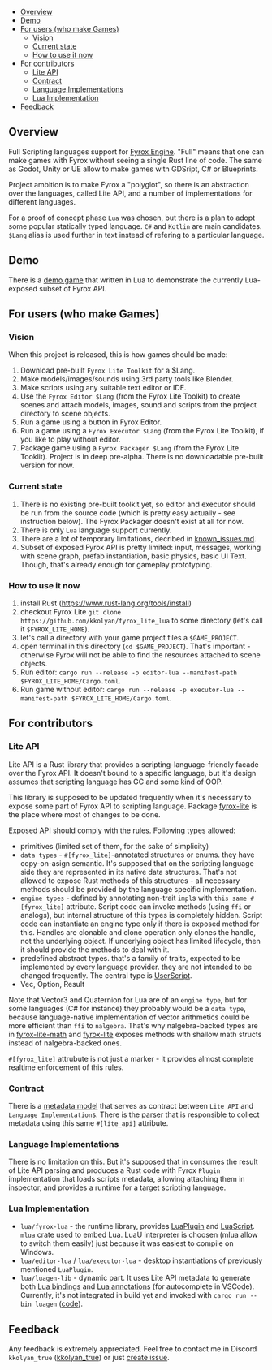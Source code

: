 - [Overview](#overview)
- [Demo](#demo)
- [For users (who make Games)](#for-users-who-make-games)
	- [Vision](#vision)
	- [Current state](#current-state)
	- [How to use it now](#how-to-use-it-now)
- [For contributors](#for-contributors)
	- [Lite API](#lite-api)
	- [Contract](#contract)
	- [Language Implementations](#language-implementations)
	- [Lua Implementation](#lua-implementation)
- [Feedback](#feedback)

## Overview
Full Scripting languages support for [Fyrox Engine](https://github.com/FyroxEngine/Fyrox). "Full" means that one can make games with Fyrox without seeing a single Rust line of code. The same as Godot, Unity or UE allow to make games with GDSript, C# or Blueprints.

Project ambition is to make Fyrox a "polyglot", so there is an abstraction over the languages, called Lite API, and a number of implementations for different languages. 

For a proof of concept phase `Lua` was chosen, but there is a plan to adopt some popular statically typed language. `C#` and `Kotlin` are main candidates. `$Lang` alias is used further in text instead of refering to a particular language.

## Demo
There is a [demo game](lua/examples/guards) that written in Lua to demonstrate the currently Lua-exposed subset of Fyrox API.

## For users (who make Games)

### Vision
When this project is released, this is how games should be made:
1. Download pre-built `Fyrox Lite Toolkit` for a $Lang.
2. Make models/images/sounds using 3rd party tools like Blender.
3. Make scripts using any suitable text editor or IDE.
4. Use the `Fyrox Editor $Lang` (from the Fyrox Lite Toolkit) to create scenes and attach models, images, sound and scripts from the project directory to scene objects.
5. Run a game using a button in Fyrox Editor.
6. Run a game using a `Fyrox Executor $Lang` (from the Fyrox Lite Toolkit), if you like to play without editor.
7. Package game using a `Fyrox Packager $Lang` (from the Fyrox Lite Tooklit).
Project is in deep pre-alpha. There is no downloadable pre-built version for now.

### Current state
1. There is no existing pre-built toolkit yet, so editor and executor should be run from the source code (which is pretty easy actually - see instruction below). The Fyrox Packager doesn't exist at all for now.
2. There is only `Lua` language support currently.
3. There are a lot of temporary limitations, decribed in [known_issues.md](known_issues.md).
4. Subset of exposed Fyrox API is pretty limited: input, messages, working with scene graph, prefab instantiation, basic physics, basic UI Text. Though, that's already enough for gameplay prototyping.

### How to use it now
1. install Rust (https://www.rust-lang.org/tools/install)
2. checkout Fyrox Lite `git clone https://github.com/kkolyan/fyrox_lite_lua` to some directory (let's call it `$FYROX_LITE_HOME`).
3. let's call a directory with your game project files a `$GAME_PROJECT`.
4. open terminal in this directory (`cd $GAME_PROJECT`). That's important - otherwise Fyrox will not be able to find the resources attached to scene objects.
3. Run editor: `cargo run --release -p editor-lua --manifest-path $FYROX_LITE_HOME/Cargo.toml`.
4. Run game without editor: `cargo run --release -p executor-lua --manifest-path $FYROX_LITE_HOME/Cargo.toml`.

## For contributors

### Lite API
Lite API is a Rust library that provides a scripting-language-friendly facade over the Fyrox API. It doesn't bound to a specific language, but it's design assumes that scripting language has GC and some kind of OOP.

This library is supposed to be updated frequently when it's necessary to expose some part of Fyrox API to scripting language. Package [fyrox-lite](fyrox-lite) is the place where most of changes to be done. 

Exposed API should comply with the rules. Following types allowed:
* primitives (limited set of them, for the sake of simplicity)
* `data types` - `#[fyrox_lite]`-annotated structures or enums. they have copy-on-asign semantic. It's supposed that on the scripting language side they are represented in its native data structures. That's not allowed to expose Rust methods of this structures - all necessary methods should be provided by the language specific implementation.
* `engine types` - defined by annotating non-trait `impl`s with `this same #[fyrox_lite]` attribute. Script code can invoke methods (using `ffi` or analogs), but internal structure of this types is completely hidden. Script code can instantiate an engine type only if there is exposed method for this. Handles are clonable and clone operation only clones the handle, not the underlying object. If underlying object has limited lifecycle, then it should provide the methods to deal with it.
* predefined abstract types. that's a family of traits, expected to be implemented by every language provider. they are not intended to be changed frequently. The central type is [UserScript](lua/fyrox-lua/src/user_script_impl.rs).
* Vec, Option, Result

Note that Vector3 and Quaternion for Lua are of an `engine type`, but for some languages (C# for instance) they probably would be a `data type`, because language-native implementation of vector arithmetics could be more efficient than `ffi` to `nalgebra`. That's why nalgebra-backed types are in [fyrox-lite-math](fyrox-lite-math) and [fyrox-lite](fyrox-lite) exposes methods with shallow math structs instead of nalgebra-backed ones.

`#[fyrox_lite]` attrubute is not just a marker - it provides almost complete realtime enforcement of this rules.

### Contract
There is a [metadata model](lite-model/src/lib.rs) that serves as contract between `Lite API` and `Language Implementation`s. There is the [parser](lite-parser) that is responsible to collect metadata using this same `#[lite_api]` attribute.

### Language Implementations
There is no limitation on this. But it's supposed that in consumes the result of Lite API parsing and produces a Rust code with Fyrox `Plugin` implementation that loads scripts metadata, allowing attaching them in inspector, and provides a runtime for a target scripting language.

### Lua Implementation
* `lua/fyrox-lua` - the runtime library, provides [LuaPlugin](lua/fyrox-lua/src/fyrox_plugin.rs) and [LuaScript](lua/fyrox-lua/src/fyrox_script.rs). `mlua` crate used to embed Lua. LuaU interpreter is choosen (mlua allow to switch them easily) just because it was easiest to compile on Windows.
* `lua/editor-lua` / `lua/executor-lua` - desktop instantiations of previously mentioned `LuaPlugin`.
* `lua/luagen-lib` - dynamic part. It uses Lite API metadata to generate both [Lua bindings](lua/fyrox-lua/src/generated) and [Lua annotations](lua/annotations/fyrox-lite.lua) (for autocomplete in VSCode). Currently, it's not integrated in build yet and invoked with `cargo run --bin luagen` ([code](tools/src/bin/luagen.rs)).

## Feedback
Any feedback is extremely appreciated.
Feel free to contact me in Discord `kkolyan_true` ([kkolyan_true](https://discord.com/users/333644000302989314)) or just [create issue](https://github.com/kkolyan/fyrox_lite_lua/issues/new).

